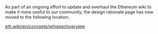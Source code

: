 As part of an ongoing effort to update and overhaul the Ethereum wiki to make it more useful to our community, the design rationale page has now moved to the following location.

[eth.wiki/en/concepts/whisper/overview](https://eth.wiki/en/concepts/whisper/overview)